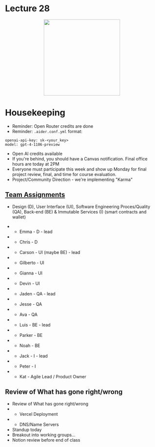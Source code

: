 # Lecture 28

<div align="center">
  <img src="./Finals_logo_BTC.png" width="250" height="250" />
</div>

# Housekeeping

- Reminder: Open Router credits are done
- Reminder: `.aider.conf.yml` format:
```
openai-api-key: sk-<your_key>
model: gpt-4-1106-preview
```
- Open AI credits available
- If you're behind, you should have a Canvas notification. Final office hours are today at 2PM
- Everyone must participate this week and show up Monday for final project review, final, and time for course evaluation.
- Project/Community Direction - we're implementing "Karma"

## [Team Assignments](../Dating-DApp/data_ideation.excalidraw)

- Design (D), User Interface (UI), Software Engineering Proces/Quality (QA), Back-end (BE) & Immutable Services (I) (smart contracts and wallet) 
- * Emma - D - lead
- * Chris - D

- * Carson - UI (maybe BE) - lead
- * Gilberto - UI
- * Gianna - UI
- * Devin - UI

- * Jaden - QA - lead
- * Jesse - QA
- * Ava - QA

- * Luis - BE - lead
- * Parker - BE
- * Noah - BE

- * Jack - I - lead
- * Peter - I

- * Kat - Agile Lead / Product Owner

## Review of What has gone right/wrong

- Review of What has gone right/wrong
- * Vercel Deployment
- * DNS/Name Servers
- Standup today
- Breakout into working groups...
- Notion review before end of class

